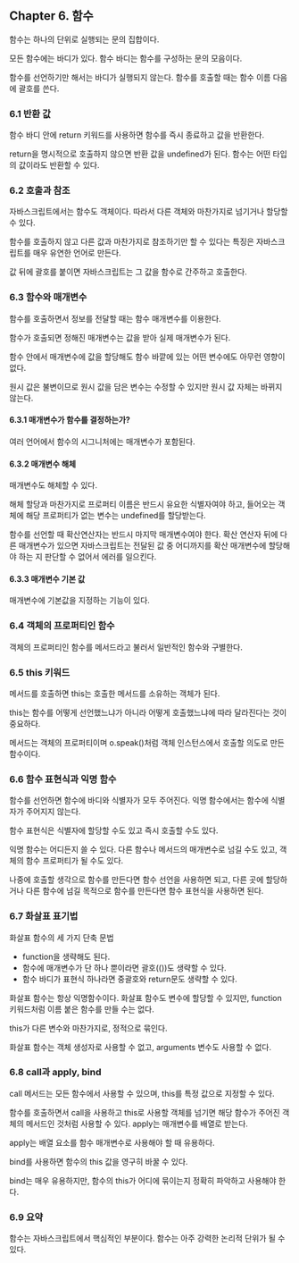 ## Chapter 6. 함수

함수는 하나의 단위로 실행되는 문의 집합이다.

모든 함수에는 바디가 있다.
함수 바디는 함수를 구성하는 문의 모음이다.

함수를 선언하기만 해서는 바디가 실행되지 않는다.
함수를 호출할 때는 함수 이름 다음에 괄호를 쓴다.

### 6.1 반환 값

함수 바디 안에 return 키워드를 사용하면 함수를 즉시 종료하고 값을 반환한다.

return을 명시적으로 호출하지 않으면 반환 값을 undefined가 된다.
함수는 어떤 타입의 값이라도 반환할 수 있다.

### 6.2 호출과 참조

자바스크립트에서는 함수도 객체이다.
따라서 다른 객체와 마찬가지로 넘기거나 할당할 수 있다.

함수를 호출하지 않고 다른 값과 마찬가지로 참조하기만 할 수 있다는 특징은 자바스크립트를 매우 유연한 언어로 만든다.

값 뒤에 괄호를 붙이면 자바스크립트는 그 값을 함수로 간주하고 호출한다.

### 6.3 함수와 매개변수

함수를 호출하면서 정보를 전달할 때는 함수 매개변수를 이용한다.

함수가 호출되면 정해진 매개변수는 값을 받아 실제 매개변수가 된다.

함수 안에서 매개변수에 값을 할당해도 함수 바깥에 있는 어떤 변수에도 아무런 영향이 없다.

원시 값은 불변이므로 원시 값을 담은 변수는 수정할 수 있지만 원시 값 자체는 바뀌지 않는다.

#### 6.3.1 매개변수가 함수를 결정하는가?

여러 언어에서 함수의 시그니처에는 매개변수가 포함된다.

#### 6.3.2 매개변수 해체

매개변수도 해체할 수 있다.

해체 할당과 마찬가지로 프로퍼티 이름은 반드시 유요한 식별자여야 하고, 들어오는 객체에 해당 프로퍼티가 없는 변수는 undefined를 할당받는다.

함수를 선언할 때 확산연산자는 반드시 마지막 매개변수여야 한다.
확산 연산자 뒤에 다른 매개변수가 있으면 자바스크립트는 전달된 값 중 어디까지를 확산 매개변수에 할당해야 하는 지 판단할 수 없어서 에러를 일으킨다.

#### 6.3.3 매개변수 기본 값

매개변수에 기본값을 지정하는 기능이 있다.

### 6.4 객체의 프로퍼티인 함수

객체의 프로퍼티인 함수를 메서드라고 불러서 일반적인 함수와 구별한다.

### 6.5 this 키워드

메서드를 호출하면 this는 호출한 메서드를 소유하는 객체가 된다.

this는 함수를 어떻게 선언했느냐가 아니라 어떻게 호출했느냐에 따라 달라진다는 것이 중요하다.

메서드는 객체의 프로퍼티이며 o.speak()처럼 객체 인스턴스에서 호출할 의도로 만든 함수이다.

### 6.6 함수 표현식과 익명 함수

함수를 선언하면 함수에 바디와 식별자가 모두 주어진다.
익명 함수에서는 함수에 식별자가 주어지지 않는다.

함수 표현식은 식별자에 할당할 수도 있고 즉시 호출할 수도 있다.

익명 함수는 어디든지 쓸 수 있다.
다른 함수나 메서드의 매개변수로 넘길 수도 있고, 객체의 함수 프로퍼티가 될 수도 있다.

나중에 호출할 생각으로 함수를 만든다면 함수 선언을 사용하면 되고, 다른 곳에 할당하거나 다른 함수에 넘길 목적으로 함수를 만든다면 함수 표현식을 사용하면 된다.

### 6.7 화살표 표기법

화살표 함수의 세 가지 단축 문법

- function을 생략해도 된다.
- 함수에 매개변수가 단 하나 뿐이라면 괄호(())도 생략할 수 있다.
- 함수 바디가 표현식 하나라면 중괄호와 return문도 생략할 수 있다.

화살표 함수는 항상 익명함수이다.
화살표 함수도 변수에 할당할 수 있지만, function 키워드처럼 이름 붙은 함수를 만들 수는 없다.

this가 다른 변수와 마찬가지로, 정적으로 묶인다.

화살표 함수는 객체 생성자로 사용할 수 없고, arguments 변수도 사용할 수 없다.

### 6.8 call과 apply, bind

call 메서드는 모든 함수에서 사용할 수 있으며, this를 특정 값으로 지정할 수 있다.

함수를 호출하면서 call을 사용하고 this로 사용할 객체를 넘기면 해당 함수가 주어진 객체의 메서드인 것처럼 사용할 수 있다.
apply는 매개변수를 배열로 받는다.

apply는 배열 요소를 함수 매개변수로 사용해야 할 때 유용하다.

bind를 사용하면 함수의 this 값을 영구히 바꿀 수 있다.

bind는 매우 유용하지만, 함수의 this가 어디에 묶이는지 정확히 파악하고 사용해야 한다.

### 6.9 요약

함수는 자바스크립트에서 핵심적인 부분이다.
함수는 아주 강력한 논리적 단위가 될 수 있다.
